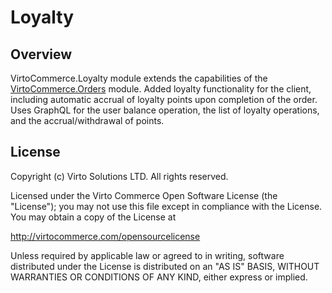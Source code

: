 # Loyalty

## Overview

VirtoCommerce.Loyalty module extends the capabilities of the [VirtoCommerce.Orders](https://github.com/VirtoCommerce/vc-module-order) module. Added loyalty functionality for the client, including automatic accrual of loyalty points upon completion of the order. Uses GraphQL for the user balance operation, the list of loyalty operations, and the accrual/withdrawal of points.

## License

Copyright (c) Virto Solutions LTD.  All rights reserved.

Licensed under the Virto Commerce Open Software License (the "License"); you
may not use this file except in compliance with the License. You may
obtain a copy of the License at

<http://virtocommerce.com/opensourcelicense>

Unless required by applicable law or agreed to in writing, software
distributed under the License is distributed on an "AS IS" BASIS,
WITHOUT WARRANTIES OR CONDITIONS OF ANY KIND, either express or
implied.
